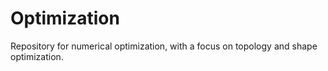 # Optimization
Repository for numerical optimization, with a focus on topology and shape optimization.
